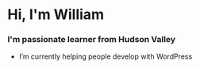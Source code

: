 <h1 align="left">Hi, I'm William</h1>
<h3 align="left">I'm passionate learner from Hudson Valley</h3>

- I’m currently helping people develop with WordPress 

